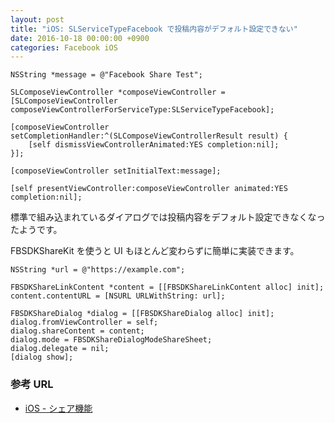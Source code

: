 ```yaml
---
layout: post
title: "iOS: SLServiceTypeFacebook で投稿内容がデフォルト設定できない"
date: 2016-10-18 00:00:00 +0900
categories: Facebook iOS
---
```



    NSString *message = @"Facebook Share Test";

    SLComposeViewController *composeViewController = [SLComposeViewController composeViewControllerForServiceType:SLServiceTypeFacebook];

    [composeViewController setCompletionHandler:^(SLComposeViewControllerResult result) {
        [self dismissViewControllerAnimated:YES completion:nil];
    }];
    
    [composeViewController setInitialText:message];

    [self presentViewController:composeViewController animated:YES completion:nil];


標準で組み込まれているダイアログでは投稿内容をデフォルト設定できなくなったようです。

FBSDKShareKit を使うと UI もほとんど変わらずに簡単に実装できます。

    NSString *url = @"https://example.com";

    FBSDKShareLinkContent *content = [[FBSDKShareLinkContent alloc] init];
    content.contentURL = [NSURL URLWithString: url];

    FBSDKShareDialog *dialog = [[FBSDKShareDialog alloc] init];
    dialog.fromViewController = self;
    dialog.shareContent = content;
    dialog.mode = FBSDKShareDialogModeShareSheet;
    dialog.delegate = nil;
    [dialog show];












### 参考 URL

- [iOS \- シェア機能](https://developers.facebook.com/docs/sharing/ios)
